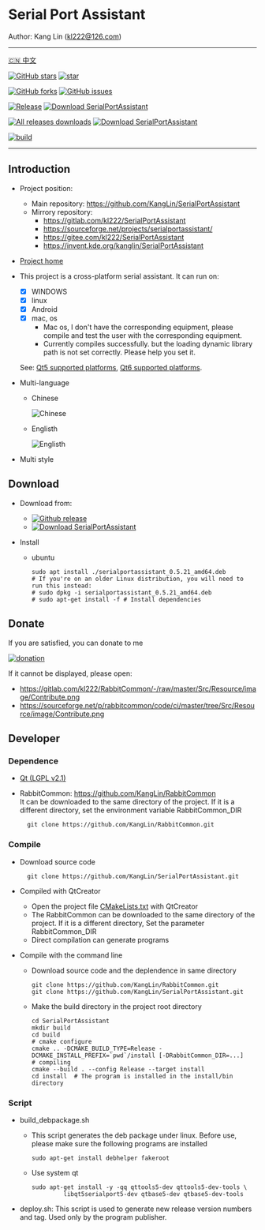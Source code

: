 # Serial Port Assistant

Author: Kang Lin (kl222@126.com)

--------------------------------

[:cn: 中文](README_zh_CN.md)

[![GitHub stars](https://img.shields.io/github/stars/KangLin/SerialPortAssistant?label=Github%20stars)](https://star-history.com/#KangLin/SerialPortAssistant&Date)
[![star](https://gitee.com/kl222/SerialPortAssistant/badge/star.svg?theme=dark)](https://gitee.com/kl222/SerialPortAssistant/stargazers)

[![GitHub forks](https://img.shields.io/github/forks/KangLin/SerialPortAssistant)](https://github.com/KangLin/SerialPortAssistant/forks)
[![GitHub issues](https://img.shields.io/github/issues/KangLin/SerialPortAssistant)](https://github.com/KangLin/SerialPortAssistant/issues)

[![Release](https://img.shields.io/github/release/KangLin/SerialPortAssistant?label=Github%20release)](https://github.com/KangLin/SerialPortAssistant/releases/latest)
[![Download SerialPortAssistant](https://a.fsdn.com/con/app/sf-download-button)](https://sourceforge.net/projects/serialportassistant/files/latest/download)

[![All releases downloads](https://img.shields.io/github/downloads/KangLin/SerialPortAssistant/total?label=Github%20downloads)](https://github.com/KangLin/SerialPortAssistant/releases)
[![Download SerialPortAssistant](https://img.shields.io/sourceforge/dt/serialportassistant.svg?label=Sourceforge%20downloads)](https://sourceforge.net/projects/serialportassistant/files/latest/download)

[![build](https://github.com/KangLin/SerialPortAssistant/actions/workflows/build.yml/badge.svg)](https://github.com/KangLin/SerialPortAssistant/actions/workflows/build.yml)

--------------------------------

## Introduction
- Project position:
  + Main repository: https://github.com/KangLin/SerialPortAssistant
  + Mirrory repository:
    - https://gitlab.com/kl222/SerialPortAssistant
    - https://sourceforge.net/projects/serialportassistant/
    - https://gitee.com/kl222/SerialPortAssistant
    - https://invent.kde.org/kanglin/SerialPortAssistant
- [Project home](http://kanglin.github.io/SerialPortAssistant)
- This project is a cross-platform serial assistant.
  It can run on:
  + [x] WINDOWS
  + [x] linux
  + [x] Android
  + [x] mac, os  
    - Mac os, I don't have the corresponding equipment,
    please compile and test the user with the corresponding equipment.
    - Currently compiles successfully.
    but the loading dynamic library path is not set correctly.
    Please help you set it.
    
  See: [Qt5 supported platforms](https://doc.qt.io/qt-5/supported-platforms.html), [Qt6 supported platforms](https://doc.qt.io/qt-6/supported-platforms.html).
- Multi-language
  + Chinese
  
    ![Chinese](Docs/ui-zh.jpg)

  + Englisth

    ![Englisth](Docs/ui-en.jpg)

- Multi style

## Download

- Download from:
  - [![Github release](https://img.shields.io/github/release/KangLin/SerialPortAssistant?label=Github%20release)](https://github.com/KangLin/SerialPortAssistant/releases/latest)
  - [![Download SerialPortAssistant](https://a.fsdn.com/con/app/sf-download-button)](https://sourceforge.net/projects/serialportassistant/files/latest/download)

- Install
  - ubuntu

        sudo apt install ./serialportassistant_0.5.21_amd64.deb
        # If you're on an older Linux distribution, you will need to run this instead:         
        # sudo dpkg -i serialportassistant_0.5.21_amd64.deb
        # sudo apt-get install -f # Install dependencies

## Donate

If you are satisfied, you can donate to me

[![donation](https://github.com/KangLin/RabbitCommon/raw/master/Src/Resource/image/Contribute.png "donation")](https://github.com/KangLin/RabbitCommon/raw/master/Src/Resource/image/Contribute.png "donation") 

If it cannot be displayed, please open:
- https://gitlab.com/kl222/RabbitCommon/-/raw/master/Src/Resource/image/Contribute.png
- https://sourceforge.net/p/rabbitcommon/code/ci/master/tree/Src/Resource/image/Contribute.png

## Developer  
### Dependence  

+ [Qt (LGPL v2.1)](http://qt.io/)
+ RabbitCommon: https://github.com/KangLin/RabbitCommon  
  It can be downloaded to the same directory of the project.
  If it is a different directory, set the environment variable RabbitCommon_DIR 

        git clone https://github.com/KangLin/RabbitCommon.git

### Compile  
  
- Download source code

        git clone https://github.com/KangLin/SerialPortAssistant.git

- Compiled with QtCreator
  + Open the project file [CMakeLists.txt](CMakeLists.txt) with QtCreator
  + The RabbitCommon can be downloaded to the same directory of the project.
    If it is a different directory, Set the parameter RabbitCommon_DIR
  + Direct compilation can generate programs
- Compile with the command line
  + Download source code and the deplendence in same directory
  
        git clone https://github.com/KangLin/RabbitCommon.git
        git clone https://github.com/KangLin/SerialPortAssistant.git

  + Make the build directory in the project root directory

        cd SerialPortAssistant
        mkdir build
        cd build
        # cmake configure
        cmake .. -DCMAKE_BUILD_TYPE=Release -DCMAKE_INSTALL_PREFIX=`pwd`/install [-DRabbitCommon_DIR=...]
        # compiling
        cmake --build . --config Release --target install
        cd install  # The program is installed in the install/bin directory

### Script

- build_debpackage.sh
  + This script generates the deb package under linux.
    Before use, please make sure the following programs are installed
  
        sudo apt-get install debhelper fakeroot 
    
  + Use system qt

        sudo apt-get install -y -qq qttools5-dev qttools5-dev-tools \
                 libqt5serialport5-dev qtbase5-dev qtbase5-dev-tools

- deploy.sh: This script is used to generate new release version numbers and tag.
  Used only by the program publisher.
